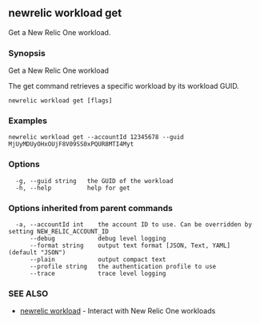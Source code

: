 ## newrelic workload get

Get a New Relic One workload.

### Synopsis

Get a New Relic One workload

The get command retrieves a specific workload by its workload GUID.


```
newrelic workload get [flags]
```

### Examples

```
newrelic workload get --accountId 12345678 --guid MjUyMDUyOHxOUjF8V09SS0xPQUR8MTI4Myt
```

### Options

```
  -g, --guid string   the GUID of the workload
  -h, --help          help for get
```

### Options inherited from parent commands

```
  -a, --accountId int    the account ID to use. Can be overridden by setting NEW_RELIC_ACCOUNT_ID
      --debug            debug level logging
      --format string    output text format [JSON, Text, YAML] (default "JSON")
      --plain            output compact text
      --profile string   the authentication profile to use
      --trace            trace level logging
```

### SEE ALSO

* [newrelic workload](newrelic_workload.md)	 - Interact with New Relic One workloads

